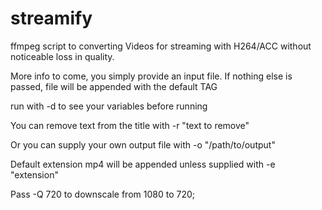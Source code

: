 # streamify
ffmpeg script to converting Videos for streaming with H264/ACC without noticeable loss in quality.

More info to come, you simply provide an input file. If nothing else is passed, file will be appended with the default TAG

run with -d to see your variables before running

You can remove text from the title with -r "text to remove"

Or you can supply your own output file with -o "/path/to/output" 

Default extension mp4 will be appended unless supplied with -e "extension"

Pass -Q 720 to downscale from 1080 to 720;
